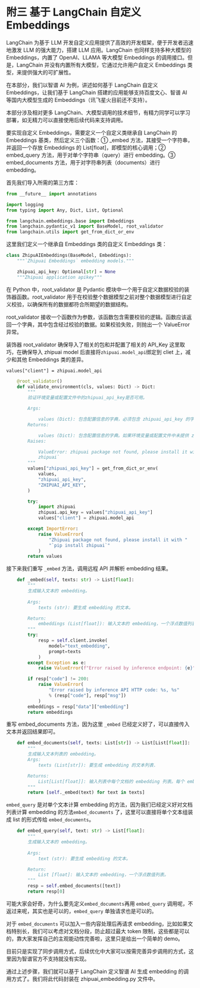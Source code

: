 # 附三 基于 LangChain 自定义 Embeddings

LangChain 为基于 LLM 开发自定义应用提供了高效的开发框架，便于开发者迅速地激发 LLM 的强大能力，搭建 LLM 应用。LangChain 也同样支持多种大模型的 Embeddings，内置了 OpenAI、LLAMA 等大模型 Embeddings 的调用接口。但是，LangChain 并没有内置所有大模型，它通过允许用户自定义 Embeddings 类型，来提供强大的可扩展性。

在本部分，我们以智谱 AI 为例，讲述如何基于 LangChain 自定义 Embeddings，让我们基于 LangChain 搭建的应用能够支持百度文心、智谱 AI 等国内大模型生成的 Embeddings（讯飞星火目前还不支持）。

本部分涉及相对更多 LangChain、大模型调用的技术细节，有精力同学可以学习部署，如无精力可以直接使用后续代码来支持调用。

要实现自定义 Embeddings，需要定义一个自定义类继承自 LangChain 的 Embeddings 基类，然后定义三个函数：① _embed 方法，其接受一个字符串，并返回一个存放 Embeddings 的 List[float]，即模型的核心调用；② embed_query 方法，用于对单个字符串（query）进行 embedding。③ embed_documents 方法，用于对字符串列表（documents）进行 embedding。

首先我们导入所需的第三方库：


```python
from __future__ import annotations

import logging
from typing import Any, Dict, List, Optional

from langchain.embeddings.base import Embeddings
from langchain.pydantic_v1 import BaseModel, root_validator
from langchain.utils import get_from_dict_or_env
```

这里我们定义一个继承自 Embeddings 类的自定义 Embeddings 类：


```python
class ZhipuAIEmbeddings(BaseModel, Embeddings):
    """`Zhipuai Embeddings` embedding models."""

    zhipuai_api_key: Optional[str] = None
    """Zhipuai application apikey"""
```

在 Python 中，root_validator 是 Pydantic 模块中一个用于自定义数据校验的装饰器函数。root_validator 用于在校验整个数据模型之前对整个数据模型进行自定义校验，以确保所有的数据都符合所期望的数据结构。

root_validator 接收一个函数作为参数，该函数包含需要校验的逻辑。函数应该返回一个字典，其中包含经过校验的数据。如果校验失败，则抛出一个 ValueError 异常。

装饰器 root_validator 确保导入了相关的包和并配置了相关的 API_Key
这里取巧，在确保导入 zhipuai model 后直接将`zhipuai.model_api`绑定到 cliet 上，减少和其他 Embeddings 类的差异。


`values["client"] = zhipuai.model_api`


```python
    @root_validator()
    def validate_environment(cls, values: Dict) -> Dict:
        """
        验证环境变量或配置文件中的zhipuai_api_key是否可用。

        Args:

            values (Dict): 包含配置信息的字典，必须包含 zhipuai_api_key 的字段
        Returns:

            values (Dict): 包含配置信息的字典。如果环境变量或配置文件中未提供 zhipuai_api_key，则将返回原始值；否则将返回包含 zhipuai_api_key 的值。
        Raises:

            ValueError: zhipuai package not found, please install it with `pip install
            zhipuai`
        """
        values["zhipuai_api_key"] = get_from_dict_or_env(
            values,
            "zhipuai_api_key",
            "ZHIPUAI_API_KEY",
        )

        try:
            import zhipuai
            zhipuai.api_key = values["zhipuai_api_key"]
            values["client"] = zhipuai.model_api

        except ImportError:
            raise ValueError(
                "Zhipuai package not found, please install it with "
                "`pip install zhipuai`"
            )
        return values

```

接下来我们重写 `_embed` 方法，调用远程 API 并解析 embedding 结果。


```python
    def _embed(self, texts: str) -> List[float]:
        """
        生成输入文本的 embedding。
        
        Args:
            texts (str): 要生成 embedding 的文本。

        Return:
            embeddings (List[float]): 输入文本的 embedding，一个浮点数值列表。
        """
        try:
            resp = self.client.invoke(
                model="text_embedding",
                prompt=texts
            )
        except Exception as e:
            raise ValueError(f"Error raised by inference endpoint: {e}")

        if resp["code"] != 200:
            raise ValueError(
                "Error raised by inference API HTTP code: %s, %s"
                % (resp["code"], resp["msg"])
            )
        embeddings = resp["data"]["embedding"]
        return embeddings
```

重写 embed_documents 方法，因为这里 `_embed` 已经定义好了，可以直接传入文本并返回结果即可。


```python
    def embed_documents(self, texts: List[str]) -> List[List[float]]:
        """
        生成输入文本列表的 embedding。
        Args:
            texts (List[str]): 要生成 embedding 的文本列表.

        Returns:
            List[List[float]]: 输入列表中每个文档的 embedding 列表。每个 embedding 都表示为一个浮点值列表。
        """
        return [self._embed(text) for text in texts]
```

`embed_query` 是对单个文本计算 embedding 的方法，因为我们已经定义好对文档列表计算 embedding 的方法`embed_documents` 了，这里可以直接将单个文本组装成 list 的形式传给 `embed_documents`。


```python
    def embed_query(self, text: str) -> List[float]:
        """
        生成输入文本的 embedding。
        
        Args:
            text (str): 要生成 embedding 的文本。

        Return:
            List [float]: 输入文本的 embedding，一个浮点数值列表。
        """
        resp = self.embed_documents([text])
        return resp[0]
```

可能大家会好奇，为什么要先定义`embed_documents`再用 `embed_query` 调用呢，不返过来呢，其实也是可以的，`embed_query` 单独请求也是可以的。

对于 `embed_documents` 可以加入一些内容处理后再请求 embedding，比如如果文档特别长，我们可以考虑对文档分段，防止超过最大 token 限制，这些都是可以的，靠大家发挥自己的主观能动性完善啦，这里只是给出一个简单的 demo。

目前只是实现了同步调用方式，后续优化中大家可以按需完善异步调用的方式，这里因为智谱官方不支持就没有实现。

通过上述步骤，我们就可以基于 LangChain 定义智谱 AI 生成 embedding 的调用方式了。我们将此代码封装在 zhipuai_embedding.py 文件中。
